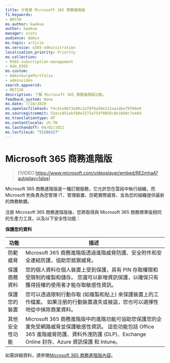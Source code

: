 ```yaml
---
title: 什麼是 Microsoft 365 商務進階版
f1.keywords:
- NOCSH
ms.author: kwekua
author: kwekua
manager: scotv
audience: Admin
ms.topic: article
ms.service: o365-administration
localization_priority: Priority
ms.collection:
- M365-subscription-management
- Adm_O365
ms.custom:
- AdminSurgePortfolio
- adminvideo
search.appverid:
- MET150
description: 了解 Microsoft 365 商務進階版功能。
feedback_system: None
ms.date: 7/28/2020
ms.openlocfilehash: f4c41e86f3a98c2af076a58e311aa14be79704e9
ms.sourcegitcommit: 53acc851abf68e2272e75df0856c0e16b0c7e48d
ms.translationtype: HT
ms.contentlocale: zh-TW
ms.lasthandoff: 04/02/2021
ms.locfileid: "51580327"
---
```

# <a name="microsoft-365-business-premium"></a>Microsoft 365 商務進階版

> [!VIDEO https://www.microsoft.com/videoplayer/embed/RE2mhaA?autoplay=false]


Microsoft 365 商務進階版是一種訂閱服務，它允許您在雲段中執行組織，而Microsoft 則負責為您管理 IT、管理裝置、防範實際威脅、並為您的組織提供最新的商務軟體。

注册 Microsoft 365 商務進階版後，您將取得與 Microsoft 365 商務標準版相同的生產力工具，以及以下安全性功能：

**保護您的資料**


|功能|描述|
| --- | --- |
| 防範威脅 | Microsoft 365 商務進階版透過進階威脅防護、安全附件和安全連結防護，協助您抵禦威脅。 |
| 保護商務資料 | 您的個人資料在個人裝置上受到保護，具有 PIN 存取權限和受限制的複製和儲存。 您還可以新增資訊保護，以確保只有獲得授權的使用者才能存取敏感性資訊。 |
| 保護您的裝置 | 您可以透過限制行動存取 (如複製和貼上) 來保護裝置上的工作檔案。 如果注册的行動裝置遺失或被盜，您也可以選擇性地從中抹除商業資料。 |
| 其他安全性功能 | Microsoft 365 商務進階版中的進階功能可協助您保護您的企業免受網路威脅並保護敏感性資訊。 這些功能包括 Office 365 進階威脅防護、資料外洩防護 (DLP)、Exchange Online 封存、Azure 資訊保護 和 Intune。 |

如需詳細資料，請參閱[Microsoft 365 商務進階版內容](../business/index.yml)。